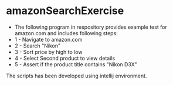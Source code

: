 # amazonSearchExercise


 * The following program in respository provides example test for amazon.com and includes following steps:
 * 1 - Navigate to amazon.com
 * 2 - Search "Nikon"
 * 3 - Sort price by high to low
 * 4 - Select Second product to view details
 * 5 - Assert if the product title contains "Nikon D3X"

The scripts has been developed using intellij environment.
